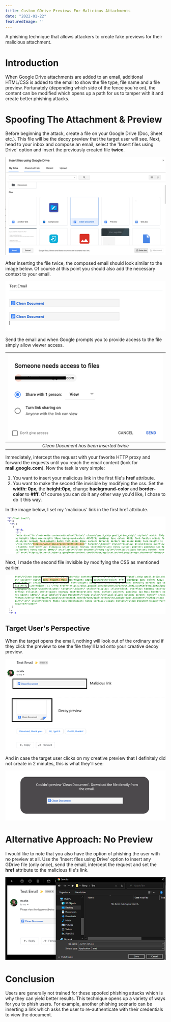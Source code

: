 ```yaml
---
title: Custom GDrive Previews For Malicious Attachments
date: "2022-01-22"
featuredImage: ''
---
```


A phishing technique that allows attackers to create fake previews for their malicious attachment.<!-- end --> 

# Introduction

When Google Drive attachments are added to an email, additional HTML/CSS is added to the email to show the file type, file name and a file preview. Fortunately (depending which side of the fence you're on), the content can be modified which opens up a path for us to tamper with it and create better phishing attacks. 

# Spoofing The Attachment & Preview

Before beginning the attack, create a file on your Google Drive (Doc, Sheet etc.). This file will be the decoy preview that the target user will see. Next, head to your inbox and compose an email, select the 'Insert files using Drive' option and insert the previously created file **twice**.

![Insert-File](./insert-file.png)

After inserting the file twice, the composed email should look similar to the image below. Of course at this point you should also add the necessary context to your email.

![After-Insertion](./after.png)

Send the email and when Google prompts you to provide access to the file simply allow viewer access.

![File-Access](./access.png) | 
|:--:| 
| *Clean Document has been inserted twice* |

Immediately, intercept the request with your favorite HTTP proxy and forward the requests until you reach the email content (look for **mail.google.com**). Now the task is very simple:

1. You want to insert your malicious link in the first file's **href** attribute.
2. You want to make the second file invisible by modifying the css. Set the **width: 0px**, the **height:0px**, change **background-color** and **border-color** to **#fff**. Of course you can do it any other way you'd like, I chose to do it this way.

In the image below, I set my 'malicious' link in the first href attribute.

![File-Access](./first-file.png)

Next, I made the second file invisible by modifying the CSS as mentioned earlier.

![Invisible-File](./invisible.png)

## Target User's Perspective

When the target opens the email, nothing will look out of the ordinary and if they click the preview to see the file they'll land onto your creative decoy preview.

![Email](./email-content.png)

And in case the target user clicks on my creative preview that I definitely did not create in 2 minutes, this is what they'll see:

![Preview](./preview2.png)

# Alternative Approach: No Preview

I would like to note that you also have the option of phishing the user with no preview at all. Use the 'Insert files using Drive' option to insert any GDrive file (only once), send the email, intercept the request and set the **href** attribute to the malicious file's link.

![Download-Prompt](./dl-prompt.png)

# Conclusion

Users are generally not trained for these spoofed phishing attacks which is why they can yield better results. This technique opens up a variety of ways for you to phish users. For example, another phishing scenario can be inserting a link which asks the user to re-authenticate with their credentials to view the document.